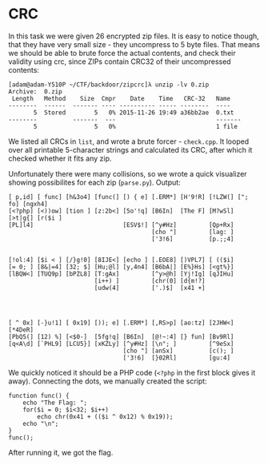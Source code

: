 # CRC

In this task we were given 26 encrypted zip files. It is easy to notice though, that they have
very small size - they uncompress to 5 byte files. That means we should be able to brute force
the actual contents, and check their validity using crc, since ZIPs contain CRC32 of 
their uncompressed contents:
```
[adam@adam-Y510P ~/CTF/backdoor/zipcrc]λ unzip -lv 0.zip
Archive:  0.zip
 Length   Method    Size  Cmpr    Date    Time   CRC-32   Name
--------  ------  ------- ---- ---------- ----- --------  ----
       5  Stored        5   0% 2015-11-26 19:49 a36bb2ae  0.txt
--------          -------  ---                            -------
       5                5   0%                            1 file
```
We listed all CRCs in `list`, and wrote a brute forcer - `check.cpp`. It looped over all printable
5-character strings and calculated its CRC, after which it checked whether it fits any zip.

Unfortunately there were many collisions, so we wrote a quick visualizer showing possibilites
for each zip (`parse.py`). Output:
```
[ p,id] [ func] [h&3o4] [func(] [) { e] [.ERM*] [H'9!R] [!LZW(] ["; fo] [ngxh4]
[<?php] [<))ow] [tion ] [z:2b<] [5o'!q] [B6In]  [The F] [M?wSl] [>t|g{] [r($i ] 
[PL]l4]                         [ESV$!] [^y#Hz]         [Qp+Rx]
                                        [cho "]         [lag: ]                
                                        ['3!6]          [p.;;4]                 


[!ol:4] [$i < ] [/}g!0] [8IJE<] [echo ] [.EOE8] [)VPL7] [ (($i]
[= 0; ] [8&|=4] [32; $] [Hu;@l] [y,4n4] [B6bA|] [E%}Hs] [<gt%}] 
[lBQW<] [TUQ9p] [bPZL8] [T:gAx]         [^y>@h] [Yj!Ig] [qJIHu]
                        [i++) ]         [chr(0] [d{m!?]        
                        [udw(4]         ['.)$]  [x41 +]          




[ ^ 0x] [-}u!1] [ 0x19] [)); e] [.ERM*] [,RS>p] [ao:tz] [2JHW<] [*4DeR]
[PbQ5(] [12) %] [<$0-]  [5fg!q] [B6In]  [@!~:4] [} fun] [Bv9Rl]
[q<A\d] [`PHL9] [LCU5}] [xKZLy] [^y#Hz] [\n"; ]         [^9eSx] 
                                [cho "] [anSx]          [c(); ]         
                                ['3!6]  [}02Rl]         [gu:4]            
```
We quickly noticed it should be a PHP code (`<?php` in the first block gives it away). Connecting
the dots, we manually created the script:
```
function func() { 
	echo "The Flag: "; 
	for($i = 0; $i<32; $i++) 
		echo chr(0x41 + (($i ^ 0x12) % 0x19)); 
	echo "\n"; 
} 
func();
```
After running it, we got the flag.
